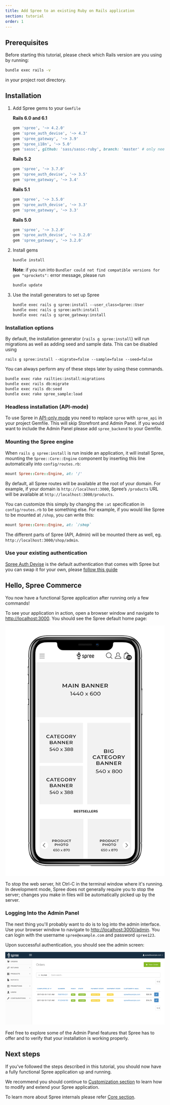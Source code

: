 ```yaml
---
title: Add Spree to an existing Ruby on Rails application
section: tutorial
order: 1
---
```


## Prerequisites

Before starting this tutorial, please check which Rails version are you using by running:

```bash
bundle exec rails -v
```

in your project root directory.

## Installation

1. Add Spree gems to your `Gemfile`

    **Rails 6.0 and 6.1**

    ```ruby
    gem 'spree', '~> 4.2.0'
    gem 'spree_auth_devise', '~> 4.3'
    gem 'spree_gateway', '~> 3.9'
    gem 'spree_i18n', '~> 5.0'
    gem 'sassc', github: 'sass/sassc-ruby', branch: 'master' # only needed for MacOS and Ruby 3.0
    ```

    **Rails 5.2**

    ```ruby
    gem 'spree', '~> 3.7.0'
    gem 'spree_auth_devise', '~> 3.5'
    gem 'spree_gateway', '~> 3.4'
    ```

    **Rails 5.1**

    ```ruby
    gem 'spree', '~> 3.5.0'
    gem 'spree_auth_devise', '~> 3.3'
    gem 'spree_gateway', '~> 3.3'
    ```

    **Rails 5.0**

    ```ruby
    gem 'spree', '~> 3.2.0'
    gem 'spree_auth_devise', '~> 3.2.0'
    gem 'spree_gateway', '~> 3.2.0'
    ```

2. Install gems

    ```bash
    bundle install
    ```

    **Note**: if you run into `Bundler could not find compatible versions for gem "sprockets":` error message, please run

    ```bash
    bundle update
    ```

3. Use the install generators to set up Spree

    ```shell
    bundle exec rails g spree:install --user_class=Spree::User
    bundle exec rails g spree:auth:install
    bundle exec rails g spree_gateway:install
    ```

### Installation options

By default, the installation generator (`rails g spree:install`) will run
migrations as well as adding seed and sample data. This can be disabled using

```shell
rails g spree:install --migrate=false --sample=false --seed=false
```

You can always perform any of these steps later by using these commands.

```shell
bundle exec rake railties:install:migrations
bundle exec rails db:migrate
bundle exec rails db:seed
bundle exec rake spree_sample:load
```

### Headless installation (API-mode)

To use Spree in [API-only mode](https://guides.spreecommerce.org/api/overview/) you need to replace `spree` with `spree_api` in your project Gemfile. This will skip Storefront and Admin Panel. If you would want to include the Admin Panel please add `spree_backend` to your Gemfile.

### Mounting the Spree engine

When `rails g spree:install` is run inside an application, it will install Spree, mounting the `Spree::Core::Engine` component by inserting this line automatically 
into `config/routes.rb`:

```ruby
mount Spree::Core::Engine, at: '/'
```

By default, all Spree routes will be available at the root of your domain. For example, if your domain is `http://localhost:3000`, Spree’s `/products` URL will be available at `http://localhost:3000/products`.

You can customize this simply by changing the `:at` specification in `config/routes.rb` to be something else. For example, if you would like Spree to be mounted at `/shop`, you can write this:

```ruby
mount Spree::Core::Engine, at: `/shop`
```

The different parts of Spree (API, Admin) will be mounted there as well, eg. `http://localhost:3000/shop/admin`.

### Use your existing authentication

[Spree Auth Devise](https://github.com/spree/spree_auth_devise) is the default authentication that comes with Spree but you can swap it for your own, please [follow this guide](/developer/customization/authentication.html)

## Hello, Spree Commerce

You now have a functional Spree application after running only a few commands!

To see your application in action, open a browser window and navigate to [http://localhost:3000](http://localhost:3000). You should see the Spree default home page:

![Spree Application Home Page](../../../images/developer/storefront/1.png)

To stop the web server, hit Ctrl-C in the terminal window where it's running. In development mode, Spree does not generally require you to stop the server; changes you make in files will be automatically picked up by the server.

### Logging Into the Admin Panel

The next thing you'll probably want to do is to log into the admin interface.
Use your browser window to navigate to
[http://localhost:3000/admin](http://localhost:3000/admin). You can login with
the username `spree@example.com` and password `spree123`.

Upon successful authentication, you should see the admin screen:

![Admin Screen](../../../images/developer/overview.png)

Feel free to explore some of the Admin Panel features that Spree has to offer and to verify that your installation is working properly.

## Next steps

If you've followed the steps described in this tutorial, you should now have a fully functional Spree application up and running.

We recommend you should continue to [Customization section](/developer/customization/storefront.html) to learn how to modify and extend your Spree application.

To learn more about Spree internals please refer [Core section](/developer/core/orders.html).
